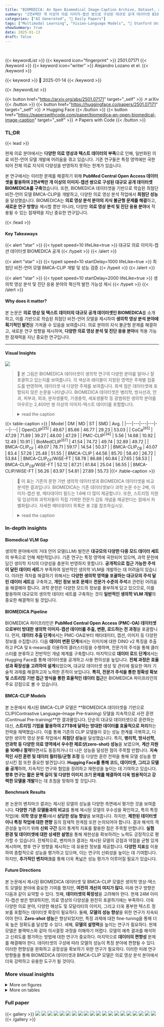 ```yaml
---
title: "BIOMEDICA: An Open Biomedical Image-Caption Archive, Dataset, and Vision-Language Models Derived from Scientific Literature"
summary: "2천4백만 개 이상의 의료 이미지-캡션 쌍으로 구성된 대규모 공개 데이터셋 BIOMEDICA를 통해 의료 지식 불균형 문제를 해결하고, 최첨단 비전-언어 모델을 개발했습니다."
categories: ["AI Generated", "🤗 Daily Papers"]
tags: ["Multimodal Learning", "Vision-Language Models", "🏢 Stanford University",]
showSummary: true
date: 2025-01-13
draft: false
---
```


<br>

{{< keywordList >}}
{{< keyword icon="fingerprint" >}} 2501.07171 {{< /keyword >}}
{{< keyword icon="writer" >}} Alejandro Lozano et el. {{< /keyword >}}
 
{{< keyword >}} 🤗 2025-01-14 {{< /keyword >}}
 
{{< /keywordList >}}

{{< button href="https://arxiv.org/abs/2501.07171" target="_self" >}}
↗ arXiv
{{< /button >}}
{{< button href="https://huggingface.co/papers/2501.07171" target="_self" >}}
↗ Hugging Face
{{< /button >}}
{{< button href="https://paperswithcode.com/paper/biomedica-an-open-biomedical-image-caption" target="_self" >}}
↗ Papers with Code
{{< /button >}}




### TL;DR


{{< lead >}}

현재 의료 분야에서는 **다양한 의료 영상과 텍스트 데이터의 부족**으로 인해, 일반화된 의료 비전-언어 모델 개발에 어려움을 겪고 있습니다. 기존 연구들은 특정 영역에만 국한되어 전체 의료 지식의 다양성을 반영하지 못하는 한계가 있습니다. 

본 연구에서는 이러한 문제를 해결하기 위해 **PubMed Central Open Access 데이터셋을 활용하여 2천4백만 개 이상의 이미지-캡션 쌍으로 구성된 대규모 공개 데이터셋 BIOMEDICA를 구축**했습니다. 또한, BIOMEDICA 데이터셋을 기반으로 학습된 최첨단 비전-언어 모델 BMCA-CLIP을 개발하고, 다양한 의료 영상 분석 작업에서 **최첨단 성능**을 달성했습니다.  BIOMEDICA는 **의료 영상 분석 분야의 지식 불균형 문제를 해결**하고, **새로운 연구 방향**을 제시할 뿐만 아니라, 다양한 **의료 영상 분석 및 진단 응용 분야**에 적용될 수 있는 잠재력을 지닌 중요한 연구입니다.

{{< /lead >}}


#### Key Takeaways

{{< alert "star" >}}
{{< typeit speed=10 lifeLike=true >}} 대규모 의료 이미지-캡션 데이터셋 BIOMEDICA 공개 {{< /typeit >}}
{{< /alert >}}

{{< alert "star" >}}
{{< typeit speed=10 startDelay=1000 lifeLike=true >}} 최첨단 비전-언어 모델 BMCA-CLIP 개발 및 성능 검증 {{< /typeit >}}
{{< /alert >}}

{{< alert "star" >}}
{{< typeit speed=10 startDelay=2000 lifeLike=true >}} 생의학 영상 분석 및 진단 응용 분야의 혁신적 발전 가능성 제시 {{< /typeit >}}
{{< /alert >}}

#### Why does it matter?
본 논문은 **의료 영상 및 텍스트 데이터의 대규모 공개 데이터셋인 BIOMEDICA**를 소개하고, 이를 기반으로 학습된 최첨단 비전-언어 모델을 제시하여 **생의학 영상 분석 분야에 획기적인 발전**을 가져올 수 있음을 보여줍니다. 의료 분야의 지식 불균형 문제를 해결하고, 새로운 연구 방향을 제시하며, **다양한 의료 영상 분석 및 진단 응용 분야**에 적용 가능한 잠재력을 지닌 중요한 연구입니다.

------
#### Visual Insights



![](https://arxiv.org/html/2501.07171/extracted/6130473/Figures/datamap.jpg)

> 🔼 본 그림은 BIOMEDICA 데이터셋이 생의학 연구의 다양한 분야를 얼마나 잘 포괄하고 있는지를 보여줍니다. 각 색상과 레이블이 지정된 영역은 주제별 집중도를 반영하며, 데이터셋 내 다양한 주제를 보여줍니다. 회색 점은 데이터셋에 포함되지 않은 논문을 나타냅니다.  BIOMEDICA 데이터셋은 병리학, 방사선과, 안과, 피부과, 외과, 분자생물학, 기생충학, 세포생물학 등 광범위한 생의학 분야를 아우르는 2,400만 쌍 이상의 이미지-텍스트 데이터를 포함합니다.
> <details>
> <summary>read the caption</summary>
> Figure 1:  Overlap of \dataset dataset with the Landscape of Biomedical Research [22] Each color and labeled region reflects thematic concentrations, capturing the diversity of topics within our dataset. Gray points represent articles not present in our dataset.
> </details>





{{< table-caption >}}
| Model | DM | MD | ST | SMD | Avg. |
|---|---|---|---|---|---| 
| OpenCLIP<sup>[25]</sup> | 49.67 | 85.66 | 46.77 | 29.23 | 53.03 |
| CoCa<sup>[65]</sup> | 47.29 | 71.89 | 39.27 | 48.00 | 47.29 |
| PMC-CLIP<sup>[34]</sup> | 5.56 | 14.68 | 10.92 | 12.49 | 10.91 |
| BioMedCLIP<sup>[67]</sup> | 41.54 | 74.72 | 49.74 | 32.89 | 49.72 |
| BMCA-CLIP<sub>CF</sub> | 49.07 | 78.71 | 59.17 | 14.54 | 50.37 |
| BMCA-CLIP<sub>CB</sub> | 40.07 | 83.4 | 57.28 | 25.48 | 51.55 |
| BMCA-CLIP | 44.56 | 85.70 | 58.40 | 26.72 | 53.84 |
| BMCA-CLIP<sub>CF</sub>/WiSE-FT | 58.78 | 86.88 | 60.84 | 27.65 | 58.53 |
| BMCA-CLIP<sub>CB</sub>/WiSE-FT | 52.12 | 87.21 | 61.84 | 25.04 | 56.55 |
| BMCA-CLIP/WiSE-FT | 56.26 | 83.97 | 54.81 | 27.89 | 55.73 |{{< /table-caption >}}

> 🔼 이 표는 기존의 문헌 기반 생의학 데이터셋과 BIOMEDICA 데이터셋을 비교 분석한 결과입니다. BIOMEDICA는 기존 데이터셋보다 과학 논문 수는 2배, 이미지-캡션 쌍, 메타데이터 필드는 1.6배 더 많이 제공합니다.  또한, 스트리밍 지원 및 임상의와 과학자들이 직접 기여한 전문가 검토 개념을 제공한다는 점에서 차별화됩니다. 자세한 메타데이터 목록은 표 2를 참조하십시오.
> <details>
> <summary>read the caption</summary>
> Table 1: Comparison of our work to existing literature-based biomedical datasets. BIOMEDICA stands out by offering 2x more scientific papers and 1.6x more image-caption pairs, metadata fields, support for streaming, and expert-curated concepts from clinicians and scientists. ∗See Table 2 for a full list of provided metadata.
> </details>





### In-depth insights


#### Biomedical VLM Gap
생의학 분야에서의 거대 언어 모델(LLM) 발전은 **대규모의 다양한 다중 모드 데이터 세트**의 부족으로 인해 제한적입니다. 기존 연구는 특정 영역에 국한되어 있으며, 과학 문헌에 담긴 생의학 지식의 다양성을 충분히 반영하지 못합니다. **공개적으로 접근 가능한 주석이 달린 데이터 세트**가 부족하여 일반적인 생의학 VLM을 개발하는 데 어려움이 있습니다. 이러한 격차를 해결하기 위해서는 **다양한 생의학 영역을 포괄하는 대규모의 주석 달린 데이터 세트**를 구축하고, **개인 정보 보호 문제**와 **전문가 수준의 주석**과 관련된 어려움을 해결해야 합니다. 과학 문헌은 다양한 모드의 정보를 풍부하게 담고 있으므로, 이를 활용하여 대규모의 생의학 데이터 세트를 구축하는 것이 **일반적인 생의학 VLM 개발**의 중요한 해결책이 될 것입니다. 

#### BIOMEDICA Pipeline
BIOMEDICA 파이프라인은 **PubMed Central Open Access (PMC-OA) 데이터셋으로부터 방대한 생의학 이미지-캡션 데이터를 추출, 변환, 로드하는 전 과정**을 포괄합니다.  먼저, **데이터 추출 단계**에서는 PMC-OA로부터 메타데이터, 캡션, 이미지 등 다양한 정보를 수집합니다.  다음 **데이터 변환 단계**에서는 이미지에 대한 DINO v2 특징을 추출하고 PCA 및 k-means를 이용하여 클러스터링을 수행하며, 전문가의 주석을 통해 클러스터를 분류하고 전반적인 개념 체계를 구축합니다. 마지막으로 **데이터 로드 단계**에서는 Hugging Face를 통해 데이터셋을 공개하고 사용 편의성을 높입니다.  **전체 과정은 효율성과 확장성을 고려하여 설계**되었으며, 대규모 데이터셋 생성 및 관리에 필요한 여러 기술적 과제를 해결하고자 노력한 흔적이 보입니다.  **특히, 전문가 주석을 통한 정확성 확보 및 스트리밍 기반 접근 방식을 통한 효율적인 데이터 접근**은 BIOMEDICA 파이프라인의 주요 강점으로 볼 수 있습니다.

#### BMCA-CLIP Models
본 논문에서 제시된 BMCA-CLIP 모델은 **BIOMEDICA 데이터셋을 기반으로 CLIP(Contrastive Language–Image Pre-training) 모델을 지속적으로 사전 훈련(Continual Pre-training)**한 결과물입니다.  단순히 대규모 데이터셋으로 훈련하는 대신, **스트리밍 기법을 활용하여 27TB에 달하는 방대한 데이터를 효율적으로 처리**하는 전략을 채택했습니다.  이를 통해 기존의 CLIP 모델들이 갖는 성능 한계를 극복하고, 다양한 생의학 영상 분류 작업에서 **최첨단 성능**을 달성했습니다. 특히, **병리학, 방사선학, 안과학 등 다양한 의료 영역에서 우수한 제로샷(zero-shot) 성능**을 보였으며, **계산 자원을 10배나 절약**하면서도 동등하거나 더 나은 성능을 달성한 점이 주목할 만합니다.  **지속적인 사전 훈련 및 데이터 필터링/균형 조정** 등 다양한 훈련 전략을 통해 모델 성능을 향상시킨 점 또한 중요한 발견입니다.  **Hugging Face를 통해 코드, 데이터셋, 그리고 모델을 공개**하여, 지속적인 연구와 협업을 장려하고 재현성을 높이는 데 기여하고 있습니다.  **향후 연구는 짧은 문맥 길이 및 다양한 이미지 크기 문제를 해결하여 더욱 범용적이고 강력한 모델을 개발**하는 데 초점을 맞춰야 할 것입니다.

#### Benchmark Results
본 논문의 벤치마크 결과는 제시된 모델의 성능을 다양한 측면에서 평가한 것을 보여줍니다. **다양한 기존 모델들과의 비교**를 통해 제시된 모델의 우수성을 확인하고, 특히 특정 작업(예: **의학 영상 분류**)에서 **상당한 성능 향상**을 보여줍니다. 하지만, **제한된 데이터셋이나 특정 작업에 대한 편향** 등의 잠재적 한계점 또한 논의되어야 합니다.  결과 해석의 객관성을 높이기 위해 **신뢰 구간** 등의 통계적 지표를 활용한 점은 주목할 만합니다.  **실험 환경 및 데이터셋에 대한 상세한 설명**을 통해 재현성을 확보하려는 노력도 긍정적으로 평가할 수 있습니다. 전체적으로, 벤치마크 결과는 제시된 모델의 강점과 약점을 균형 있게 제시하며, 향후 연구 방향을 제시하는 데 유용한 정보를 제공합니다.  **다양한 지표**를 이용하여 종합적으로 성능을 평가하고 있으며, 이는 연구의 신뢰성을 높이는 데 기여합니다.  하지만, **추가적인 벤치마크**를 통해 더욱 폭넓은 성능 평가가 이루어질 필요가 있습니다.

#### Future Directions
본 논문에서 제시된 BIOMEDICA 데이터셋 및 BMCA-CLIP 모델은 생의학 영상-텍스트 모델링 분야에 중요한 기여를 했지만, **여전히 개선의 여지가 많다.**  미래 연구 방향은 다음과 같이 요약할 수 있다. 첫째, **데이터셋의 확장성**을 고려해야 한다. 현재 24M 이미지-캡션 쌍은 방대하지만, 의료 영상의 다양성을 완전히 포괄하기에는 부족하다. 더욱 다양한 의료 분야, 다양한 해상도 및 모달리티의 이미지, 그리고 더욱 풍부한 텍스트 정보를 포함하는 데이터셋 확장이 필요하다. 둘째, **모델의 성능 향상**을 위한 연구가 지속되어야 한다.  **Zero-shot 성능**은 향상되었지만, 특정 과제에 대한 fine-tuning을 통해 더욱 높은 정확도를 달성할 수 있다.  세째, **모델의 설명력**을 높이는 연구가 필요하다.  현재 모델은 블랙박스와 같아 의사결정 과정을 이해하기 어렵다.  모델의 예측 결과를 해석하고 신뢰도를 평가하는 방법에 대한 연구가 중요하다. 마지막으로 **데이터의 편향성** 문제를 해결해야 한다. 데이터셋의 구성에 따라 모델의 성능이 특정 분야에 편향될 수 있다. 이러한 편향성을 완화하고 공정성을 확보하기 위한 연구가 필요하다. 이러한 미래 연구 방향들을 통해 BIOMEDICA 데이터셋과 BMCA-CLIP 모델은 의료 영상 분석 분야에서 더욱 강력하고 유용한 도구가 될 것이다.


### More visual insights

<details>
<summary>More on figures
</summary>


![](https://arxiv.org/html/2501.07171/x1.png)

> 🔼 본 논문의 그림 2는 BIOMEDICA 데이터셋을 만드는 과정을 보여주는 흐름도입니다. 크게 세 단계 (추출, 변환, 적재)로 나뉩니다. 추출 단계에서는 PMC-OA(PubMed Central Open Access)에서 메타데이터, 캡션, 그림 참조, 전체 텍스트 및 이미지를 가져옵니다. 변환 단계에서는 DINO v2 기능을 사용하여 각 이미지에 대한 특징을 생성하고, PCA와 k-means를 사용하여 클러스터링합니다. 임상의와 과학자들은 이러한 클러스터에 주석을 달아 12개의 글로벌 개념과 170개의 로컬 개념을 식별하고 모든 이미지에 적용합니다. 마지막으로 적재 단계에서는 생성된 데이터셋이 Hugging Face에서 사용할 수 있도록 합니다.
> <details>
> <summary>read the caption</summary>
> Figure 2: \dataset curation pipeline: In the Extract phase, metadata, text (caption, figure reference, full-text), and images are sourced and processed from PMC-OA. In the Transform phase, DINO v2 features are generated for each image, followed by clustering using PCA and k-means. Clinicians and scientists annotate these clusters, identifying 12 global concepts and 170 local concepts, which are then propagated across all images. Finally, in the Load phase, the dataset is made available on Hugging Face with the listed features.
> </details>



![](https://arxiv.org/html/2501.07171/x2.png)

> 🔼 그림 3은 BIOMEDICA 데이터셋에 포함된 이미지의 예시와 BIOMEDICA 분류 체계의 개념 분류 시각화를 보여줍니다. 왼쪽은 임상 영상부터 지도, 막대 그래프까지 다양한 유형의 이미지를 보여줍니다. 오른쪽은 파이 차트의 안쪽 원이 이미지 패널 유형(연두색은 다중 패널, 진한 연두색은 단일 패널)을, 바깥쪽 원이 개별 분류 체계의 상위 개념을 나타내고, 단어 구름은 가장 빈번한 하위 개념의 비율을 보여줍니다.
> <details>
> <summary>read the caption</summary>
> Figure 3: Left: Examples of images included in the \dataset dataset, ranging from clinical imaging to maps and bar plots. Right: Visualization of the concept breakdown in the BIOMEDICA taxonomy. The inner level of the pie chart reflects the panel type (light green indicates multi panel, dark green indicates single panel) and the outer level reflects the global concept of individual taxonomies, and the word cloud reflects the fine-grained local concept proportions for the most frequent concepts.
> </details>



![](https://arxiv.org/html/2501.07171/x3.png)

> 🔼 본 그림은 BMCA-CLIP 모델의 성능을 기존 연구의 결과와 비교하여 보여줍니다. BMCA-CLIP 모델은 BIOMEDICA 데이터셋을 사용하여 훈련된 CLIP 스타일의 비전-언어 모델입니다. 그림은 다양한 생의학 영상 분류 작업에 대한 BMCA-CLIP의 성능을 보여주는 차트를 포함하고 있으며, 기존의 다른 모델들에 비해 BMCA-CLIP의 우수성을 시각적으로 보여줍니다.
> <details>
> <summary>read the caption</summary>
> Figure 4: Average model performance of best BMCA-CLIP models compared to prior work.
> </details>



![](https://arxiv.org/html/2501.07171/x4.png)

> 🔼 그림 5는 BIOMEDICA 데이터셋의 구성을 보여주는 코호트 다이어그램입니다.  PMC-OA 데이터셋에서 출발하여 이미지와 캡션이 있는 기사만을 추출하고, 추가적인 전문가 검토를 거쳐 최종적으로 24M의 이미지-캡션 쌍을 선택하는 과정을 시각적으로 나타냅니다.  데이터셋 구축 과정의 각 단계별 기준과 필터링 과정을 명확히 보여줍니다.  이를 통해, BIOMEDICA 데이터셋의 규모와 다양성, 그리고 품질 관리를 위한 노력을 한눈에 파악할 수 있습니다.
> <details>
> <summary>read the caption</summary>
> Figure 5:  \dataset cohort diagram: selection criteria for the construction of relevant image-caption pairs.
> </details>



![](https://arxiv.org/html/2501.07171/x5.png)

> 🔼 그림 6은 BIOMEDICA 데이터셋의 구축 과정을 보여줍니다. (A)는 PMC 논문들을 나타내는 사전들의 목록을 담은 JSON 파일의 구조를 보여줍니다. 각 논문 사전에는 PMID, nXML 경로, 초록, 제목, 키워드와 중첩된 그림 집합과 같은 메타데이터 필드가 포함됩니다. 그림 집합은 각각 사전에 그림의 PMID, 권호, 이미지 파일, 캡션, 문맥 등이 포함된 사전들의 목록입니다. (B)는 데이터가 여러 .tar 아카이브(예: data-000.tar, data-001.tar)에 저장되는 WebDataset 형식을 보여줍니다. 각 아카이브에는 쌍을 이룬 텍스트와 이미지 파일이 포함되어 개별 레코드를 나타냅니다.
> <details>
> <summary>read the caption</summary>
> Figure 6: A) Diagram illustrating the structure of a JSON file containing a list of dictionaries representing PMC articles. Each article dictionary includes metadata fields such as PMID, nXML path, abstract, title, keywords, and a nested figure set. The figure set is a list of dictionaries, where each dictionary contains the figure’s PMID, volume number, image file, caption, and context. B) Diagram illustrating the WebDataset format, where data is stored across multiple .tar archives (e.g., data-000.tar, data-001.tar). Each archive contains paired text and image files representing individual records.
> </details>



![](https://arxiv.org/html/2501.07171/x6.png)

> 🔼 그림 7은 DINOv2 특징 벡터에 대한 주성분 분석(PCA) 결과를 보여주는 스크리 플롯입니다. 스크리 플롯은 PCA를 통해 추출된 주성분들의 설명된 분산 비율을 나타내는 그래프로, 각 주성분이 데이터의 전체 분산을 얼마나 잘 설명하는지를 보여줍니다. 이 플롯은 주성분 분석에서 몇 개의 주성분을 선택하는 것이 적절한지를 결정하는 데 유용하게 사용됩니다. 이 그림에서는 설명된 분산 비율의 변화를 통해 적절한 주성분의 개수를 시각적으로 확인할 수 있습니다.
> <details>
> <summary>read the caption</summary>
> Figure 7: DinoV2 features Scree plot
> </details>



![](https://arxiv.org/html/2501.07171/x7.png)

> 🔼 그림 8은 세 명의 전문가(두 명의 임상의와 한 명의 생물정보학자)가 BIOMEDICA 데이터셋의 이미지 클러스터에 대한 레이블을 지정하는 과정에서의 의견 불일치 정도를 보여줍니다. 낮은 값일수록 레이블 지정에 대한 전문가들의 의견 일치도가 높음을 나타냅니다. 각 그래프는 패널 유형, 글로벌 분류, 로컬 분류에 대한 의견 불일치 분포를 히스토그램으로 표현하며, x축은 의견 불일치 비율(%)을, y축은 해당 비율을 가진 클러스터의 개수를 나타냅니다. 이 그림을 통해 데이터셋의 품질과 레이블 일관성에 대한 통찰력을 얻을 수 있습니다.
> <details>
> <summary>read the caption</summary>
> Figure 8: Inter-annotator disagreement (lower is better).
> </details>



![](https://arxiv.org/html/2501.07171/x8.png)

> 🔼 본 논문의 그림 9는 데이터셋 내 토큰 수와 이미지 크기의 분포를 보여줍니다. 캡션, 그림 참조 및 본문 전체에 대한 토큰 수의 히스토그램과 이미지 너비 및 높이의 히스토그램이 표시됩니다. 중심 경향과 데이터 밀도가 높은 영역을 강조하기 위해 이상치는 제외되었습니다.
> <details>
> <summary>read the caption</summary>
> Figure 9: Distributions of token counts and image dimensions in the dataset. Histograms are shown for token counts in captions, figure references, and full text, as well as for image widths and heights. Outliers have been excluded to highlight the central tendencies and areas of higher data density.
> </details>



![](https://arxiv.org/html/2501.07171/x9.png)

> 🔼 그림 10은 BIOMEDICA 데이터셋에 포함된 이미지의 계층적 분류 체계를 보여줍니다.  각 이미지는 전문가에 의해 여러 개의 개념으로 분류되었고, 이러한 개념들은 상위 수준의 범주와 하위 수준의 세부 범주로 계층적으로 구성되어 있습니다.  예를 들어, '임상 영상 데이터'는 'X선 사진', '컴퓨터 단층 촬영' 등의 하위 범주를 포함하고, '현미경 데이터'는 '형광 현미경', '전자 현미경' 등을 포함합니다.  이러한 계층적 구조는 이미지의 다양한 특징을 포괄적으로 표현하여,  더욱 정교하고 효율적인 이미지 검색 및 분석에 활용될 수 있도록 합니다.
> <details>
> <summary>read the caption</summary>
> Figure 10: Hierarchical Taxonomy
> </details>



</details>




<details>
<summary>More on tables
</summary>


{{< table-caption >}}
| Aspect | Count |
|---|---| 
| Articles | 6,042,494 |
| Articles with Images | 5,050,473 |
| Images | 24,076,288 |
| Captions | 24,076,288 |
| Figure Reference | 30,711,542 |
| Metadata | 22 |
| Global Concepts | 13 |
| Local Concepts | 170 |
| Clinical Annotators | 2 |
| Scientist Annotators | 6 |{{< /table-caption >}}
> 🔼 이 표는 BIOMEDICA 데이터셋에 포함된 다양한 유형의 데이터에 대한 목록을 보여줍니다. 이미지 데이터(3가지), 이미지 메타데이터(5가지), 이미지 주석(4가지), 논문 메타데이터(13가지), 이미지 임베딩(2가지) 등이 포함되며, 각 데이터의 출처(concept provenance)도 함께 제시됩니다.  BIOMEDICA 데이터셋의 구성 요소를 자세히 이해하는 데 도움이 되는 표입니다.
> <details>
> <summary>read the caption</summary>
> Table 2: List of image data (n=3), image metadata (n=5), image annotations (n=4), article metadata (n=13), and image embeddings (n=2) provided in \dataset dataset, alongside concept provenance.
> </details>

{{< table-caption >}}
| Subset | Serialization Time (Hrs) |
|---|---| 
| Commercial | 23:50:57 |
| NonCommercial | 7:36:35 |
| Other | 1:36:42 |
| Total | 33:04:14 |{{< /table-caption >}}
> 🔼 이 표는 21개의 고유한 데이터셋에서 나온 35개의 분류 작업에 걸쳐 BMCA-CLIP 모델의 평균 제로샷 성능을 보여줍니다.  각 도메인과 작업별로 계층화하여, 전체 BIOMEDICA 데이터셋, 개념 필터링(CF)된 하위 집합, 개념 균형(CB)된 하위 집합에서 모델의 세 가지 변형에 대한 결과를 보여줍니다.  WiSE-FT 표시가 있는 모델은 논문 [59]에서 설명된 것처럼 병합된 모델입니다.  굵은 글씨는 최고 성능을, 밑줄은 두 번째로 높은 성능을 나타냅니다.
> <details>
> <summary>read the caption</summary>
> Table 3: General Biomedical Imaging Classification Average zero-shot performance across 35 classification tasks (from 21 unique datasets) stratified by domain and task. We show results for three variants of our model, including continual pretraining on all of \dataset, a subset after concept-filtering (CF), and a subset after concept-balancing (CB). Models with indication WiSE-FT are merged counterparts as described in [59]. Bold indicates best performance, underline indicates second best performance.
> </details>

{{< table-caption >}}
| Model | Pretraining Dataset | Mean |
|---|---|---|
| ViT-L-14 | commonpool | 38.465 |
| ViT-B-32 | laion2b | 37.892 |
| ViT-SO400M-14-SigLIP | webli | 35.010 |
| ViT-L-14 | laion2b | 33.951 |
| convnext-larged-320 | laion2b | 33.773 |
| ViT-L-14 | datacomp | 33.148 |
| EVA02-B-16 | merged2b s8b b131k | 32.995 |
| RN50-quickgelu | openai | 32.736 |
| ViT-B-16-SigLIP-384 | webli | 32.482 |
| ViT-B-16-SigLIP | webli | 32.399 |
| ViT-B-16-SigLIP-256 | webli | 31.762 |
| EVA02-L-14 | merged2b s4b b131k | 31.680 |
| ViT-B-16-SigLIP-512 | webli | 31.319 |
| ViT-B-32 | commonpool | 30.614 |
| coca-ViT-B-32 | laion2b | 29.133 |
| ViT-B-32 | datacomp | 29.077 |
| convnext-B | laion2b | 28.701 |
| ViT-B-16 | laion2b | 25.786 |
| coca-ViT-L-14 | laion2b | 25.212 |{{< /table-caption >}}
> 🔼 본 표는 BioMed-Flickr 데이터셋에 대한 Top-K 검색 성능을 보여줍니다.  각 모델(OpenCLIP, CoCa, PMC-CLIP, BiomedCLIP, 그리고 다양한 BMCA-CLIP 변형)의 이미지-텍스트 및 텍스트-이미지 검색 정확도(Recall@1, Recall@10, Recall@100)를 비교하여, BMCA-CLIP 모델의 우수한 성능을 강조합니다.  굵은 글씨는 가장 좋은 성능을, 밑줄은 두 번째로 좋은 성능을 나타냅니다.
> <details>
> <summary>read the caption</summary>
> Table 4: Top-K retrieval performance on BioMed-Flickr.Bold indicates best performance, underline indicates second best performance.
> </details>

{{< table-caption >}}
| Model | Continual Training Data | Hyperparameters | Values |
|---|---|---|---|
| CLIP: ViT-L-14 (commonpool) | Full Data (24M) | batch size (per GPU) | 1024 |
|  |  | GPUs | 4xH100 |
|  |  | accumulation frequency | 2 |
|  |  | effective batch size | 8192 |
|  |  | learning rate | 1e-6 |
|  |  | beta1 | 0.9 |
|  |  | beta2 | 0.95 |
|  |  | warmup | 1000 |
|  |  | epochs | 9 |
|  |  | precision | FP32 |
|  |  | gradient clipping norm | 1.0 |
|  |  | dataset type | WebDataset |
|  | Concept Balanced Data (8M) | batch size (per GPU) | 1024 |
|  |  | GPUs | 4xH100 |
|  |  | accumulation frequency | 2 |
|  |  | effective batch size | 8192 |
|  |  | learning rate | 1e-6 |
|  |  | beta1 | 0.9 |
|  |  | beta2 | 0.95 |
|  |  | warmup | 1000 |
|  |  | epochs | 27 |
|  |  | precision | FP32 |
|  |  | gradient clipping norm | 1.0 |
|  |  | dataset type | WebDataset |
|  | Concept Filtered Data (6M) | batch size (per GPU) | 1024 |
|  |  | GPUs | 4xH100 |
|  |  | accumulation frequency | 2 |
|  |  | effective batch size | 8192 |
|  |  | learning rate | 1e-6 |
|  |  | beta1 | 0.9 |
|  |  | beta2 | 0.95 |
|  |  | warmup | 1000 |
|  |  | epochs | 36 |
|  |  | precision | FP32 |
|  |  | gradient clipping norm | 1.0 |
|  |  | dataset type | WebDataset |{{< /table-caption >}}
> 🔼 본 표는 μ-Bench Perception 데이터셋의 병리학 및 생물학 분야 4가지 세분화된 분류 작업에 대한 현미경 구성 요소 식별 성능을 보여줍니다. 표에는 각 작업에 대한 여러 모델의 성능(정확도)이 제시되며, 최고 성능은 굵게, 두 번째로 높은 성능은 밑줄로 표시되어 있습니다. 이 표는 다양한 모델의 현미경 이미지 분석 능력을 비교하여 각 모델의 강점과 약점을 파악하는 데 도움이 됩니다.
> <details>
> <summary>read the caption</summary>
> Table 5: Microscopy Composition Identification Performance in 4 course-grained classification tasks from μ𝜇\muitalic_μ-Bench Perception across pathology and biology. Bold indicates best performance, underline indicates second best performance.
> </details>

{{< table-caption >}}
| MeSH Term | Frequency |
|---|---| 
| Humans | 2,189,713 |
| Female | 990,873 |
| Male | 897,332 |
| Animals | 775,314 |
| Adult | 521,585 |
| Middle Aged | 483,806 |
| None | 375,532 |
| Aged | 371,170 |
| Mice | 288,320 |
| Young Adult | 205,580 |
| Adolescent | 200,700 |
| Retrospective Studies | 178,740 |
| Child | 166,187 |
| COVID-19 | 149,167 |
| Cross-Sectional Studies | 135,551 |
| Risk Factors | 135,111 |
| Treatment Outcome | 131,638 |
| Aged, 80 and over | 125,351 |
| Signal Transduction | 109,685 |
| SARS-CoV-2 | 100,287 |
| Cell Line, Tumor | 100,154 |
| Surveys and Questionnaires | 98,150 |
| Prospective Studies | 96,729 |
| Prognosis | 89,765 |
| Rats | 89,433 |
| Pregnancy | 88,439 |
| Child, Preschool | 79,751 |
| Mutation | 79,073 |
| Biomarkers | 77,093 |
| Disease Models, Animal | 76,046 |
| Cell Proliferation | 75,080 |
| Time Factors | 75,034 |
| Mice, Inbred C57BL | 72,500 |
| Infant | 71,594 |
| Pandemics | 70,915 |
| China | 68,963 |
| Algorithms | 64,904 |
| Neoplasms | 64,674 |
| Cohort Studies | 64,563 |
| Reproducibility of Results | 62,995 |
| Phylogeny | 62,412 |
| Prevalence | 61,952 |
| Apoptosis | 61,057 |
| Cells, Cultured | 58,811 |
| Cell Line | 57,933 |
| Gene Expression Profiling | 57,680 |
| Brain | 57,472 |
| Case-Control Studies | 57,044 |
| Quality of Life | 56,170 |
| Infant, Newborn | 55,529 |{{< /table-caption >}}
> 🔼 이 표는 BIOMEDICA 데이터셋의 통계를 요약하여 보여줍니다.  총 기사 수, 이미지-캡션 쌍의 수, 메타데이터 항목 수, 데이터셋에 참여한 전문가(의사 및 과학자) 수 등을 포함하고 있습니다.  데이터셋의 규모와 전문가 참여의 정도를 한눈에 파악하는 데 유용합니다.
> <details>
> <summary>read the caption</summary>
> Table 6: \dataset dataset statistics: Counts of articles, image-caption pairs, metadata, human annotators and specialties.
> </details>

{{< table-caption >}}
| Category | Other | Commercial | Noncommercial | Total |
|---|---|---|---|---|
| Scientific Formulae and Equations | 2,322 | 20,384 | 6,182 | 28,888 |
| PCR | 2,307 | 25,353 | 7,693 | 35,353 |
| Tools and Materials | 10,320 | 210,740 | 51,339 | 272,399 |
| Maps | 18,700 | 264,092 | 41,473 | 324,265 |
| Hand Drawn and Screen Based Visuals | 24,690 | 356,047 | 76,404 | 457,141 |
| Graph and Network | 26,453 | 415,737 | 83,470 | 525,660 |
| Tables | 26,190 | 269,384 | 343,455 | 639,029 |
| Immuno Assays | 38,055 | 651,339 | 215,238 | 904,632 |
| Chemical Structures | 92,881 | 839,082 | 196,119 | 1,128,082 |
| Clinical Imaging | 82,349 | 1,078,901 | 766,908 | 1,928,158 |
| Microscopy | 101,617 | 1,818,302 | 597,413 | 2,517,332 |
| Illustrative Diagrams | 140,925 | 2,227,690 | 551,380 | 2,919,995 |
| Plots and Charts | 542,718 | 9,426,147 | 2,394,358 | 12,389,066 |{{< /table-caption >}}
> 🔼 표 7은 BIOMEDICA 데이터셋의 통계적 개요를 보여줍니다. 텍스트 토큰 및 문자 길이, 이미지 크기 등의 세부 정보를 제공합니다. 텍스트 통계의 경우, 토큰은 tiktoken 라이브러리의 BPE 토크나이저를 사용하여 생성됩니다.
> <details>
> <summary>read the caption</summary>
> Table 7: Overview of dataset statistics, detailing text token and character lengths, and image dimensions. For text statistics, tokens are generated using the BPE tokenizer from the tiktoken library
> </details>

{{< table-caption >}}
| License Type | Number of Articles |
|---|---| 
| CC0 | 132592 |
| CC BY | 3795419 |
| CC BY-SA | 1287 |
| CC BY-ND | 7900 |
| CC BY-NC | 771755 |
| CC BY-NC-SA | 275638 |
| CC BY-NC-ND | 642982 |
| Other | 414857 |{{< /table-caption >}}
> 🔼 이 표는 PMC-OA 하위 집합별 데이터 직렬화에 걸린 총 시간을 보여줍니다.  PMC-OA는 PubMed Central Open Access의 약자이며, 과학 논문의 오픈 액세스 하위 집합입니다. 이 표는 상업용, 비상업용, 기타 라이선스 유형으로 분류된 하위 집합별로 직렬화에 소요된 시간(시간)을 보여줍니다. 이를 통해 각 라이선스 유형의 데이터 크기와 복잡성에 따라 직렬화 시간이 어떻게 달라지는지 파악하는 데 도움이 됩니다.
> <details>
> <summary>read the caption</summary>
> Table 8: Total Serialization time by PMC-OA subset
> </details>

</details>




### Full paper

{{< gallery >}}
<img src="paper_images/1.png" class="grid-w50 md:grid-w33 xl:grid-w25" />
<img src="paper_images/2.png" class="grid-w50 md:grid-w33 xl:grid-w25" />
<img src="paper_images/3.png" class="grid-w50 md:grid-w33 xl:grid-w25" />
<img src="paper_images/4.png" class="grid-w50 md:grid-w33 xl:grid-w25" />
<img src="paper_images/5.png" class="grid-w50 md:grid-w33 xl:grid-w25" />
<img src="paper_images/6.png" class="grid-w50 md:grid-w33 xl:grid-w25" />
<img src="paper_images/7.png" class="grid-w50 md:grid-w33 xl:grid-w25" />
<img src="paper_images/8.png" class="grid-w50 md:grid-w33 xl:grid-w25" />
<img src="paper_images/9.png" class="grid-w50 md:grid-w33 xl:grid-w25" />
<img src="paper_images/10.png" class="grid-w50 md:grid-w33 xl:grid-w25" />
<img src="paper_images/11.png" class="grid-w50 md:grid-w33 xl:grid-w25" />
<img src="paper_images/12.png" class="grid-w50 md:grid-w33 xl:grid-w25" />
<img src="paper_images/13.png" class="grid-w50 md:grid-w33 xl:grid-w25" />
<img src="paper_images/14.png" class="grid-w50 md:grid-w33 xl:grid-w25" />
<img src="paper_images/15.png" class="grid-w50 md:grid-w33 xl:grid-w25" />
<img src="paper_images/16.png" class="grid-w50 md:grid-w33 xl:grid-w25" />
<img src="paper_images/17.png" class="grid-w50 md:grid-w33 xl:grid-w25" />
<img src="paper_images/18.png" class="grid-w50 md:grid-w33 xl:grid-w25" />
<img src="paper_images/19.png" class="grid-w50 md:grid-w33 xl:grid-w25" />
<img src="paper_images/20.png" class="grid-w50 md:grid-w33 xl:grid-w25" />
{{< /gallery >}}